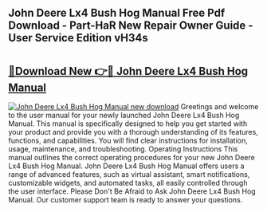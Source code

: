 ## John Deere Lx4 Bush Hog Manual Free Pdf Download - Part-HaR New Repair Owner Guide - User Service Edition vH34s

# <h2><a href="http://bc63070.oget.top/?id=John+Deere+Lx4+Bush+Hog+Manual">🔗Download New 👉🔴 John Deere Lx4 Bush Hog Manual</a></h2>

[![John Deere Lx4 Bush Hog Manual new download](https://i.imgur.com/5g1atiW.png)](http://bc63070.oget.top/?id=John+Deere+Lx4+Bush+Hog+Manual)
Greetings and welcome to the user manual for your newly launched John Deere Lx4 Bush Hog Manual. This manual is specifically designed to help you get started with your product and provide you with a thorough understanding of its features, functions, and capabilities. You will find clear instructions for installation, usage, maintenance, and troubleshooting. Operating Instructions This manual outlines the correct operating procedures for your new John Deere Lx4 Bush Hog Manual. John Deere Lx4 Bush Hog Manual offers users a range of advanced features, such as virtual assistant, smart notifications, customizable widgets, and automated tasks, all easily controlled through the user interface. Please Don't Be Afraid to Ask John Deere Lx4 Bush Hog Manual. Our customer support team is ready to answer your questions.
